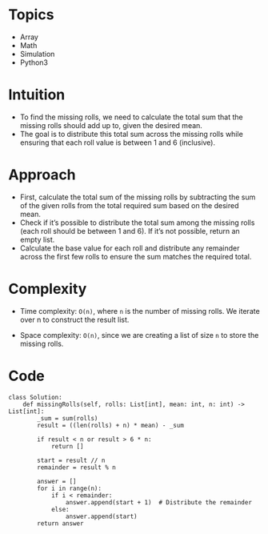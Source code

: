# Topics
- Array
- Math
- Simulation
- Python3

# Intuition
- To find the missing rolls, we need to calculate the total sum that the missing rolls should add up to, given the desired mean.
- The goal is to distribute this total sum across the missing rolls while ensuring that each roll value is between 1 and 6 (inclusive).
<!-- Describe your first thoughts on how to solve this problem. -->

# Approach
- First, calculate the total sum of the missing rolls by subtracting the sum of the given rolls from the total required sum based on the desired mean.
- Check if it’s possible to distribute the total sum among the missing rolls (each roll should be between 1 and 6). If it’s not possible, return an empty list.
- Calculate the base value for each roll and distribute any remainder across the first few rolls to ensure the sum matches the required total.
<!-- Describe your approach to solving the problem. -->

# Complexity
- Time complexity: `O(n)`, where `n` is the number of missing rolls. We iterate over n to construct the result list.
<!-- Add your time complexity here, e.g. $$O(n)$$ -->

- Space complexity: `O(n)`, since we are creating a list of size `n` to store the missing rolls.
<!-- Add your space complexity here, e.g. $$O(n)$$ -->

# Code
```python3 []
class Solution:
    def missingRolls(self, rolls: List[int], mean: int, n: int) -> List[int]:
        _sum = sum(rolls)
        result = ((len(rolls) + n) * mean) - _sum

        if result < n or result > 6 * n:
            return []

        start = result // n
        remainder = result % n

        answer = []
        for i in range(n):
            if i < remainder:
                answer.append(start + 1)  # Distribute the remainder
            else:
                answer.append(start)
        return answer
```
